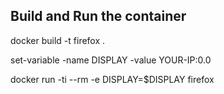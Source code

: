 ## Build and Run the container

docker build -t firefox .

set-variable -name DISPLAY -value YOUR-IP:0.0

docker run -ti --rm -e DISPLAY=$DISPLAY firefox

